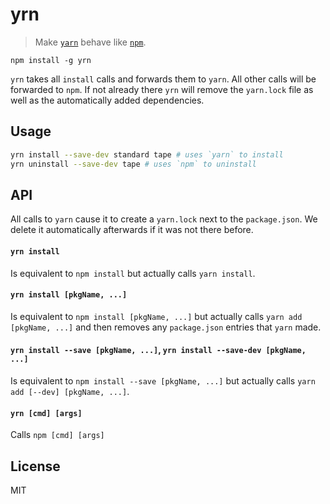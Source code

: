 # yrn

> Make [`yarn`](https://yarnpkg.com/en/docs/cli/) behave like [`npm`](https://docs.npmjs.com/cli/npm).

```
npm install -g yrn
```

`yrn` takes all `install` calls and forwards them to `yarn`. All other calls will be forwarded to `npm`. If not already there `yrn` will remove the `yarn.lock` file as well as the automatically added dependencies.

## Usage

```bash
yrn install --save-dev standard tape # uses `yarn` to install
yrn uninstall --save-dev tape # uses `npm` to uninstall
```

## API

All calls to `yarn` cause it to create a `yarn.lock` next to the `package.json`. We delete it automatically afterwards if it was not there before.

#### `yrn install`

Is equivalent to `npm install` but actually calls `yarn install`.

#### `yrn install [pkgName, ...]`

Is equivalent to `npm install [pkgName, ...]` but actually calls `yarn add [pkgName, ...]` and then removes any `package.json` entries that `yarn` made.

#### `yrn install --save [pkgName, ...]`, `yrn install --save-dev [pkgName, ...]`

Is equivalent to `npm install --save [pkgName, ...]` but actually calls `yarn add [--dev] [pkgName, ...]`.

#### `yrn [cmd] [args]`

Calls `npm [cmd] [args]`

## License

MIT
